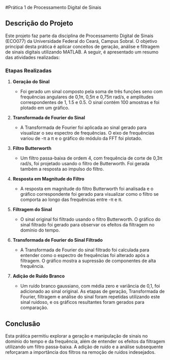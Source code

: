 #Prática 1 de Processamento Digital de Sinais

## Descrição do Projeto
Este projeto faz parte da disciplina de Processamento Digital de Sinais (ECO077) da Universidade Federal do Ceará, Campus Sobral. O objetivo principal desta prática é aplicar conceitos de geração, análise e filtragem de sinais digitais utilizando MATLAB. A seguir, é apresentado um resumo das atividades realizadas:

### Etapas Realizadas

1. **Geração do Sinal**
   - Foi gerado um sinal composto pela soma de três funções seno com frequências angulares de 0,1π, 0,5π e 0,75π rad/s, e amplitudes correspondentes de 1, 1.5 e 0.5. O sinal contém 100 amostras e foi plotado em um gráfico.

2. **Transformada de Fourier do Sinal**
   - A Transformada de Fourier foi aplicada ao sinal gerado para visualizar o seu espectro de frequências. O eixo de frequências variou de -π a π e o gráfico do módulo da FFT foi plotado.

3. **Filtro Butterworth**
   - Um filtro passa-baixa de ordem 4, com frequência de corte de 0,3π rad/s, foi projetado usando o filtro de Butterworth. Foi gerada também a resposta ao impulso do filtro.

4. **Resposta em Magnitude do Filtro**
   - A resposta em magnitude do filtro Butterworth foi analisada e o gráfico correspondente foi gerado para visualizar como o filtro se comporta ao longo das frequências entre -π e π.

5. **Filtragem do Sinal**
   - O sinal original foi filtrado usando o filtro Butterworth. O gráfico do sinal filtrado foi gerado para observar os efeitos da filtragem no domínio do tempo.

6. **Transformada de Fourier do Sinal Filtrado**
   - A Transformada de Fourier do sinal filtrado foi calculada para entender como o espectro de frequências foi alterado após a filtragem. O gráfico mostra a supressão de componentes de alta frequência.

7. **Adição de Ruído Branco**
   - Um ruído branco gaussiano, com média zero e variância de 0,1, foi adicionado ao sinal original. As etapas de geração, Transformada de Fourier, filtragem e análise do sinal foram repetidas utilizando este sinal ruidoso, e os gráficos resultantes foram gerados para comparação.

## Conclusão
Esta prática permitiu explorar a geração e manipulação de sinais no domínio do tempo e da frequência, além de entender os efeitos da filtragem utilizando um filtro passa-baixa. A adição de ruído e a análise subsequente reforçaram a importância dos filtros na remoção de ruídos indesejados.
